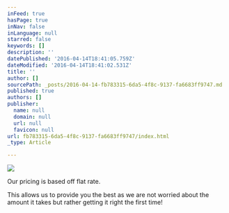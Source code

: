 ```yaml
---
inFeed: true
hasPage: true
inNav: false
inLanguage: null
starred: false
keywords: []
description: ''
datePublished: '2016-04-14T18:41:05.759Z'
dateModified: '2016-04-14T18:41:02.531Z'
title: ''
author: []
sourcePath: _posts/2016-04-14-fb783315-6da5-4f8c-9137-fa6683ff9747.md
published: true
authors: []
publisher:
  name: null
  domain: null
  url: null
  favicon: null
url: fb783315-6da5-4f8c-9137-fa6683ff9747/index.html
_type: Article

---
```

![](https://the-grid-user-content.s3-us-west-2.amazonaws.com/bb46729e-6c8b-4bb6-b55d-728b24d0bc4a.png)

Our pricing is based off flat rate.

This allows us to provide you the best as we are not worried about the amount it takes but rather getting it right the first time!